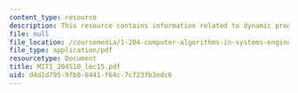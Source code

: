 ```yaml
---
content_type: resource
description: This resource contains information related to dynamic programming.
file: null
file_location: /coursemedia/1-204-computer-algorithms-in-systems-engineering-spring-2010/d4d1d7959fb88441f64c7cf23fb3edc6_MIT1_204S10_lec15.pdf
file_type: application/pdf
resourcetype: Document
title: MIT1_204S10_lec15.pdf
uid: d4d1d795-9fb8-8441-f64c-7cf23fb3edc6
---
```

